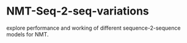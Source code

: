 # NMT-Seq-2-seq-variations
explore performance and working of different sequence-2-sequence models for NMT.
